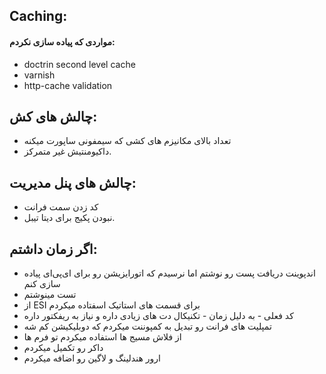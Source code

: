 ## Caching:
#### مواردی که پیاده سازی نکردم:
- doctrin second level cache 
- varnish 
- http-cache validation


## چالش های کش:
- تعداد بالای مکانیزم های کشی که سیمفونی ساپورت میکنه
- داکیومنتیش غیر متمرکز.


## چالش های پنل مدیریت:
- کد زدن سمت فرانت
- نبودن پکیج برای دیتا تیبل.

## اگر زمان داشتم:
- اندپوینت دریافت پست رو نوشتم اما نرسیدم که اتورایزیشن رو برای ای‌پی‌ای پیاده سازی کنم
- تست مینوشتم
- از ESI برای قسمت های استاتیک اسفتاده میکردم
- کد فعلی - به دلیل زمان - تکنیکال دت های زیادی داره و نیاز به ریفکتور داره
- تمپلیت های فرانت رو تبدیل به کمپوننت میکردم که دوبلیکیشن کم شه
- از فلاش مسیج ها استفاده میکردم تو فرم ها
- داکر رو تکمیل میکردم
- ارور هندلینگ و لاگین رو اضافه میکردم





        
